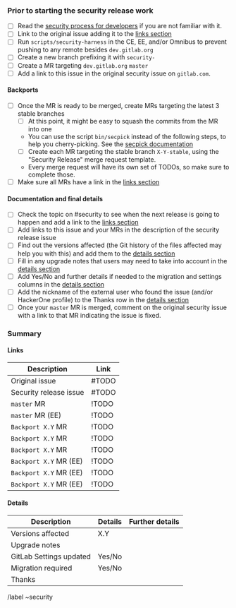 <!--
# Read me first!

Create this issue under https://dev.gitlab.org/gitlab/gitlabhq

Set the title to: `Description of the original issue`
-->

### Prior to starting the security release work

- [ ] Read the [security process for developers] if you are not familiar with it.
- [ ] Link to the original issue adding it to the [links section](#links)
- [ ] Run `scripts/security-harness` in the CE, EE, and/or Omnibus to prevent pushing to any remote besides `dev.gitlab.org`
- [ ] Create a new branch prefixing it with `security-`
- [ ] Create a MR targeting `dev.gitlab.org` `master`
- [ ] Add a link to this issue in the original security issue on `gitlab.com`.

#### Backports

- [ ] Once the MR is ready to be merged, create MRs targeting the latest 3 stable branches
    - [ ] At this point, it might be easy to squash the commits from the MR into one
    - You can use the script `bin/secpick` instead of the following steps, to help you cherry-picking. See the [secpick documentation]
    - [ ] Create each MR targeting the stable branch `X-Y-stable`, using the "Security Release" merge request template.
    - Every merge request will have its own set of TODOs, so make sure to
      complete those.
- [ ] Make sure all MRs have a link in the [links section](#links)

[secpick documentation]: https://gitlab.com/gitlab-org/release/docs/blob/master/general/security/developer.md#secpick-script

#### Documentation and final details

- [ ] Check the topic on #security to see when the next release is going to happen and add a link to the [links section](#links)
- [ ] Add links to this issue and your MRs in the description of the security release issue
- [ ] Find out the versions affected (the Git history of the files affected may help you with this) and add them to the [details section](#details)
- [ ] Fill in any upgrade notes that users may need to take into account in the [details section](#details)
- [ ] Add Yes/No and further details if needed to the migration and settings columns in the [details section](#details)
- [ ] Add the nickname of the external user who found the issue (and/or HackerOne profile) to the Thanks row in the [details section](#details)
- [ ] Once your `master` MR is merged, comment on the original security issue with a link to that MR indicating the issue is fixed.

### Summary

#### Links

| Description | Link |
| -------- | -------- |
| Original issue   | #TODO  |
| Security release issue   | #TODO  |
| `master` MR | !TODO   |
| `master` MR (EE) | !TODO   |
| `Backport X.Y` MR | !TODO   |
| `Backport X.Y` MR | !TODO   |
| `Backport X.Y` MR | !TODO   |
| `Backport X.Y` MR (EE) | !TODO   |
| `Backport X.Y` MR (EE) | !TODO   |
| `Backport X.Y` MR (EE) | !TODO   |

#### Details

| Description | Details | Further details|
| -------- | -------- | -------- |
| Versions affected | X.Y  | |
| Upgrade notes | | |
| GitLab Settings updated | Yes/No| |
| Migration required | Yes/No | |
| Thanks | | |

[security process for developers]: https://gitlab.com/gitlab-org/release/docs/blob/master/general/security/developer.md
[RM list]:  https://about.gitlab.com/release-managers/

/label ~security
